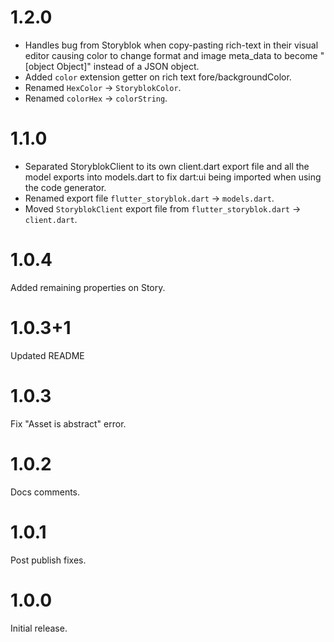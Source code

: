 # 1.2.0

- Handles bug from Storyblok when copy-pasting rich-text in their visual editor
  causing color to change format and image meta_data to become "[object Object]"
  instead of a JSON object.
- Added `color` extension getter on rich text fore/backgroundColor.
- Renamed `HexColor` -> `StoryblokColor`.
- Renamed `colorHex` -> `colorString`.

# 1.1.0

- Separated StoryblokClient to its own client.dart export file and all the model
  exports into models.dart to fix dart:ui being imported when using the code
  generator.
- Renamed export file `flutter_storyblok.dart` -> `models.dart`.
- Moved `StoryblokClient` export file from `flutter_storyblok.dart` ->
  `client.dart`.

# 1.0.4

Added remaining properties on Story.

# 1.0.3+1

Updated README

# 1.0.3

Fix "Asset is abstract" error.

# 1.0.2

Docs comments.

# 1.0.1

Post publish fixes.

# 1.0.0

Initial release.
